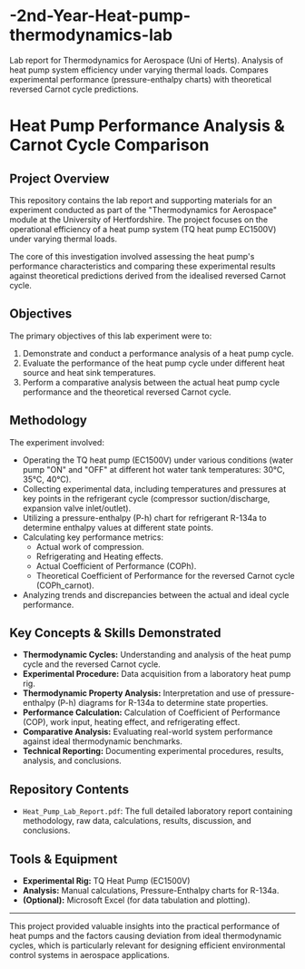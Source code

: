 # -2nd-Year-Heat-pump-thermodynamics-lab
Lab report for Thermodynamics for Aerospace (Uni of Herts). Analysis of heat pump system efficiency under varying thermal loads. Compares experimental performance (pressure-enthalpy charts) with theoretical reversed Carnot cycle predictions.

# Heat Pump Performance Analysis & Carnot Cycle Comparison

## Project Overview
This repository contains the lab report and supporting materials for an experiment conducted as part of the "Thermodynamics for Aerospace" module at the University of Hertfordshire. The project focuses on the operational efficiency of a heat pump system (TQ heat pump EC1500V) under varying thermal loads.

The core of this investigation involved assessing the heat pump's performance characteristics and comparing these experimental results against theoretical predictions derived from the idealised reversed Carnot cycle.

## Objectives
The primary objectives of this lab experiment were to:
1.  Demonstrate and conduct a performance analysis of a heat pump cycle.
2.  Evaluate the performance of the heat pump cycle under different heat source and heat sink temperatures.
3.  Perform a comparative analysis between the actual heat pump cycle performance and the theoretical reversed Carnot cycle.

## Methodology
The experiment involved:
*   Operating the TQ heat pump (EC1500V) under various conditions (water pump "ON" and "OFF" at different hot water tank temperatures: 30°C, 35°C, 40°C).
*   Collecting experimental data, including temperatures and pressures at key points in the refrigerant cycle (compressor suction/discharge, expansion valve inlet/outlet).
*   Utilizing a pressure-enthalpy (P-h) chart for refrigerant R-134a to determine enthalpy values at different state points.
*   Calculating key performance metrics:
    *   Actual work of compression.
    *   Refrigerating and Heating effects.
    *   Actual Coefficient of Performance (COPh).
    *   Theoretical Coefficient of Performance for the reversed Carnot cycle (COPh_carnot).
*   Analyzing trends and discrepancies between the actual and ideal cycle performance.

## Key Concepts & Skills Demonstrated
*   **Thermodynamic Cycles:** Understanding and analysis of the heat pump cycle and the reversed Carnot cycle.
*   **Experimental Procedure:** Data acquisition from a laboratory heat pump rig.
*   **Thermodynamic Property Analysis:** Interpretation and use of pressure-enthalpy (P-h) diagrams for R-134a to determine state properties.
*   **Performance Calculation:** Calculation of Coefficient of Performance (COP), work input, heating effect, and refrigerating effect.
*   **Comparative Analysis:** Evaluating real-world system performance against ideal thermodynamic benchmarks.
*   **Technical Reporting:** Documenting experimental procedures, results, analysis, and conclusions.

## Repository Contents
*   `Heat_Pump_Lab_Report.pdf`: The full detailed laboratory report containing methodology, raw data, calculations, results, discussion, and conclusions.

## Tools & Equipment
*   **Experimental Rig:** TQ Heat Pump (EC1500V)
*   **Analysis:** Manual calculations, Pressure-Enthalpy charts for R-134a.
*   **(Optional):** Microsoft Excel (for data tabulation and plotting).

---
This project provided valuable insights into the practical performance of heat pumps and the factors causing deviation from ideal thermodynamic cycles, which is particularly relevant for designing efficient environmental control systems in aerospace applications.
